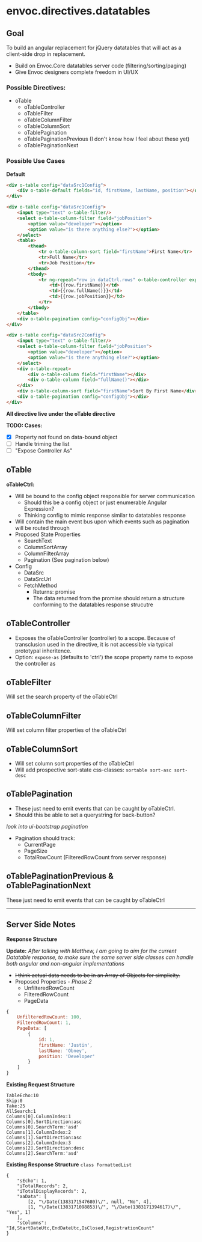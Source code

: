 envoc.directives.datatables
====

Goal
----

To build an angular replacement for jQuery datatables that will 
act as a client-side drop in replacement.

* Build on Envoc.Core datatables server code (filtering/sorting/paging)
* Give Envoc designers complete freedom in UI/UX

### Possible Directives:

* oTable
    * oTableController
    * oTableFilter
    * oTableColumnFilter
    * oTableColumnSort
    * oTablePagination
    * oTablePaginationPrevious (I don't know how I feel about these yet)
    * oTablePaginationNext

### Possible Use Cases

__Default__

```html
<div o-table config="dataSrc1Config">
    <div o-table-default fields="id, firstName, lastName, position"></div>
</div>
```

```html
<div o-table config="dataSrc1Config">
    <input type="text" o-table-filter/>
    <select o-table-column-filter field="jobPosition">
        <option value="developer"></option>
        <option value="is there anything else?"></option>
    </select>
    <table>
        <thead>
            <tr o-table-column-sort field="firstName">First Name</tr>
            <tr>Full Name</tr>
            <tr>Job Position</tr>
        </thead>
        <tbody>
            <tr ng-repeat="row in dataCtrl.rows" o-table-controller expose-as="dataCtrl">
                <td>{{row.firstName}}</td>
                <td>{{row.fullName()}}</td>
                <td>{{row.jobPosition}}</td>
            </tr>
        </tbody>
    </table>
    <div o-table-pagination config="configObj"></div>
</div>
```

```html
<div o-table config="dataSrc2Config">
    <input type="text" o-table-filter/>
    <select o-table-column-filter field="jobPosition">
        <option value="developer"></option>
        <option value="is there anything else?"></option>
    </select>
    <div o-table-repeat>
        <div o-table-column field="firstName"></div>
        <div o-table-column field="fullName()"></div>
    </div>
    <div o-table-column-sort field="firstName">Sort By First Name</div>
    <div o-table-pagination config="configObj"></div>
</div>
```

__All directive live under the oTable directive__

__TODO: Cases:__
* [X] Property not found on data-bound object
* [ ] Handle triming the list
* [ ] "Expose Controller As"

oTable
----

__oTableCtrl:__

* Will be bound to the config object responsible for server communication
    * Should this be a config object or just enumerable Angular Expression?
    * Thinking config to mimic response similar to datatables response
* Will contain the main event bus upon which events such as pagination will be routed through
* Proposed State Properties
    * SearchText
    * ColumnSortArray
    * ColumnFilterArray
    * Pagination (See pagination below)
* Config
    * DataSrc
    * DataSrcUrl
    * FetchMethod
        * Returns: promise
        * The data returned from the promise should return a structure conforming to the 
          datatables response strucutre

oTableController
----

* Exposes the oTableController (controller) to a scope. Because of
    transclusion used in the directive, it is not accessible via
    typical prototypal inheritence.
* Option: ```expose-as``` (defaults to 'ctrl') the scope property name to expose the controller as

oTableFilter
----

Will set the search property of the oTableCtrl

oTableColumnFilter
----

Will set column filter properties of the oTableCtrl

oTableColumnSort
----

* Will set column sort properties of the oTableCtrl
* Will add prospective sort-state css-classes: `sortable sort-asc sort-desc`

oTablePagination
----

* These just need to emit events that can be caught by oTableCtrl.
* Should this be able to set a querystring for back-button?

_look into ui-bootstrap pagination_

* Pagination should track:
    * CurrentPage
    * PageSize
    * TotalRowCount (FilteredRowCount from server response)

oTablePaginationPrevious & oTablePaginationNext
----

These just need to emit events that can be caught by oTableCtrl

*****

Server Side Notes
----

__Response Structure__

__Update:__
*After talking with Matthew, I am going to aim for the current Datatable response,
to make sure the same server side classes can handle both angular and non-angular
implementations*

* ~~I think actual data needs to be in an Array of Objects for simplicity.~~
* Proposed Properties - *Phase 2*
    * UnfilteredRowCount
    * FilteredRowCount
    * PageData

```javascript
{
    UnfilteredRowCount: 100,
    FilteredRowCount: 1,
    PageData: [
        {
            id: 1,
            firstName: 'Justin',
            lastName: 'Obney',
            position: 'Developer'
        }
    ]
}
```

__Existing Request Structure__
```
TableEcho:10
Skip:0
Take:25
AllSearch:1
Columns[0].ColumnIndex:1
Columns[0].SortDirection:asc
Columns[0].SearchTerm:'asd'
Columns[1].ColumnIndex:2
Columns[1].SortDirection:asc
Columns[2].ColumnIndex:3
Columns[2].SortDirection:desc
Columns[2].SearchTerm:'asd'
```

__Existing Response Structure__ `class FormattedList`

```
{
    "sEcho": 1,
    "iTotalRecords": 2,
    "iTotalDisplayRecords": 2,
    "aaData": [
        [2, "\/Date(1383171547680)\/", null, "No", 4],
        [1, "\/Date(1383171098853)\/", "\/Date(1383171394617)\/", "Yes", 1]
    ],
    "sColumns": "Id,StartDateUtc,EndDateUtc,IsClosed,RegistrationCount"
}
```
